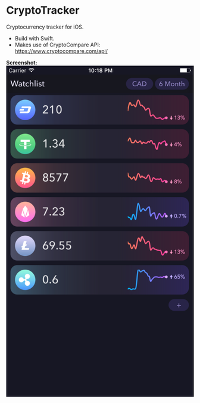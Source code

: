 # CryptoTracker
Cryptocurrency tracker for iOS.

- Build with Swift.
- Makes use of CryptoCompare API: https://www.cryptocompare.com/api/

<b>Screenshot:</b> <br>
<img src="screenshots/Preview_1.png">
